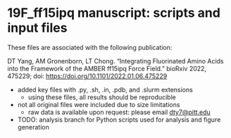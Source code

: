 # 19F_ff15ipq manuscript: scripts and input files

These files are associated with the following publication:  

DT Yang, AM Gronenborn, LT Chong. “Integrating Fluorinated Amino Acids into the Framework of the AMBER ff15ipq Force Field.” bioRxiv 2022, 475229; doi: https://doi.org/10.1101/2022.01.06.475229

* added key files with .py, .sh, .in, .pdb, and .slurm extensions
    * using these files, all results should be reproducible
* not all original files were included due to size limitations
    * raw data is available upon request: please email dty7@pitt.edu
* TODO: analysis branch for Python scripts used for analysis and figure generation 

